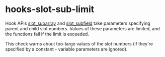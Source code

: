 # hooks-slot-sub-limit

Hook APIs [slot_subarray](https://xrpl-hooks.readme.io/reference/slot_subarray) and [slot_subfield](https://xrpl-hooks.readme.io/reference/slot_subfield) take parameters specifying parent and child slot numbers. Values of these parameters are limited, and the functions fail if the limit is exceeded.

This check warns about too-large values of the slot numbers (if they're specified by a constant - variable parameters are ignored).
